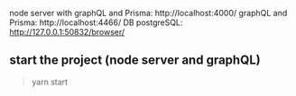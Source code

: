 node server with graphQL and Prisma: http://localhost:4000/
graphQL and Prisma: http://localhost:4466/
DB postgreSQL: http://127.0.0.1:50832/browser/

## start the project (node server and graphQL)
> yarn start
